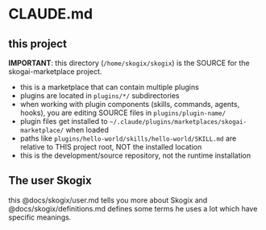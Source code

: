 # CLAUDE.md

## this project

**IMPORTANT**: this directory (`/home/skogix/skogix`) is the SOURCE for the skogai-marketplace project.

- this is a marketplace that can contain multiple plugins
- plugins are located in `plugins/*/` subdirectories
- when working with plugin components (skills, commands, agents, hooks), you are editing SOURCE files in `plugins/plugin-name/`
- plugin files get installed to `~/.claude/plugins/marketplaces/skogai-marketplace/` when loaded
- paths like `plugins/hello-world/skills/hello-world/SKILL.md` are relative to THIS project root, NOT the installed location
- this is the development/source repository, not the runtime installation

## The user Skogix

this @docs/skogix/user.md tells you more about Skogix and @docs/skogix/definitions.md defines some terms he uses a lot which have specific meanings.
